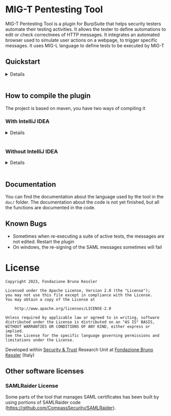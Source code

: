 # MIG-T Pentesting Tool
MIG-T Pentesting Tool is a plugin for BurpSuite that helps security testers automate their testing activities. It allows the tester to define automations to edit or check correctnees of HTTP messages. It integrates an automated browser used to simulate user actions on a webpage, to trigger specific messages. It uses MIG-L language to define tests to be executed by MIG-T<br>

## Quickstart
<details>
  <summary>Details</summary>
I suggest you to download the lastest release of the tool from the release page, otherwise you can compile the last version from the source code by following the steps described in the "how to compile the plugin" section.

## Download & start the tool

1. download from the release page the last version of the tool select the one which ends with `with-dependencies`, or compile the source code.
2. Download the last version of [Burp Suite Community Edition](https://portswigger.net/burp/releases/community/latest)
3. Start Burp and go in the *Exstensions* tab
4. Press *Add* button
5. In the *Extension file (.jar)* select the tool jar you downloaded before
6. Now the plugin should be loaded, go to the "Plugin Draft" tab

## Download and add browser driver
Depending on the browser you want to use (firefox or chrome), you will need to specify the corresponding driver. Note that you have to download the driver for the corresponding browser version

To download the driver go to:
- [Driver for chrome](https://chromedriver.chromium.org/home)
- [Driver for firefox](https://github.com/mozilla/geckodriver/releases)

Select the browser you want to use using the buttons in the tool interface.

To add the driver to the tool, use the "select driver" button in the tool interface and locate the driver file you downloaded before.

## Run a test

</details><br>

## How to compile the plugin
The project is based on maven, you have two ways of compiling it

### With IntelliJ IDEA

<details>
  <summary>Details</summary>
The folder tool is an intelliJ project, if you open it with intelliJ IDEA it should be easier to compile: just go to `view > Tool Windows > Maven` and doubleclick on package under lifecycle.
</details><br>

### Without IntelliJ IDEA
<details>
  <summary>Details</summary>
You don't need to use IDEA to compile the project, you can install maven, go to the project direcotry `tool` mentioned before and type

```bash
mvn install
mvn package
```

If the project builds, the output jar should be located in the folder `tool/target/`

Two jar will be generated:

```
*-with-dependencies.jar
*.jar
```

You have to use the jar that has "-with-dependencies" in its name, the other will not work in burp.
</details><br>

## Documentation
You can find the documentation about the language used by the tool in the `doc/` folder. The documentation about the code is not yet finished, but all the functions are documented in the code.

## Known Bugs

-   Sometimes when re-executing a suite of active tests, the messages are not edited. Restart the plugin
-   On windows, the re-signing of the SAML messages sometimes will fail

# License
```
Copyright 2023, Fondazione Bruno Kessler

Licensed under the Apache License, Version 2.0 (the "License");
you may not use this file except in compliance with the License.
You may obtain a copy of the License at

    http://www.apache.org/licenses/LICENSE-2.0

Unless required by applicable law or agreed to in writing, software
distributed under the License is distributed on an "AS IS" BASIS,
WITHOUT WARRANTIES OR CONDITIONS OF ANY KIND, either express or implied.
See the License for the specific language governing permissions and
limitations under the License.
```

Developed within [Security & Trust](https://st.fbk.eu/) Research Unit at [Fondazione Bruno Kessler](https://www.fbk.eu/en/) (Italy)

## Other software licenses
### SAMLRaider License
Some parts of the tool that manages SAML certificates has been built by using portions of SAMLRaider code (https://github.com/CompassSecurity/SAMLRaider).

